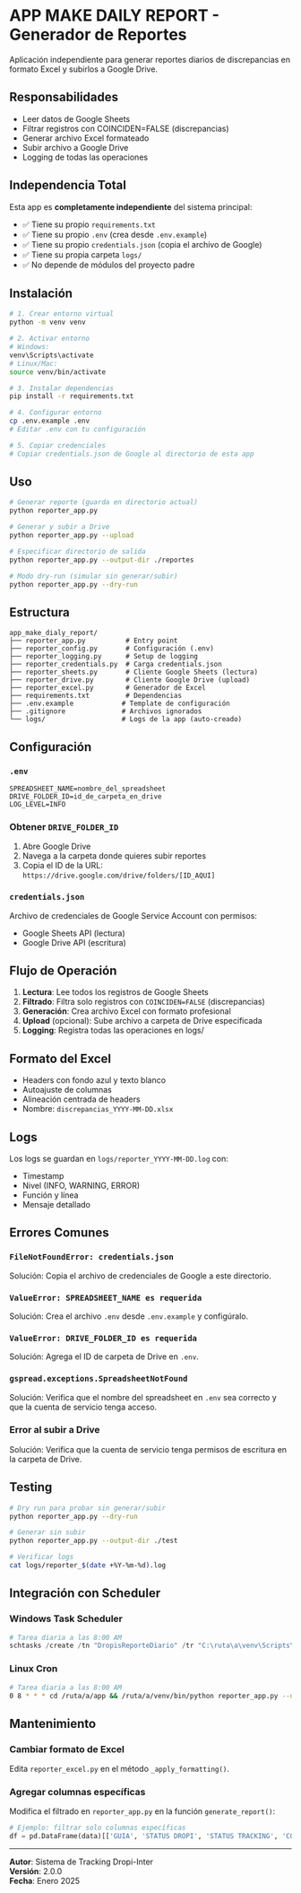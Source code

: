 # APP MAKE DAILY REPORT - Generador de Reportes

Aplicación independiente para generar reportes diarios de discrepancias en formato Excel y subirlos a Google Drive.

## **Responsabilidades**

- Leer datos de Google Sheets
- Filtrar registros con COINCIDEN=FALSE (discrepancias)
- Generar archivo Excel formateado
- Subir archivo a Google Drive
- Logging de todas las operaciones

## **Independencia Total**

Esta app es **completamente independiente** del sistema principal:

- ✅ Tiene su propio `requirements.txt`
- ✅ Tiene su propio `.env` (crea desde `.env.example`)
- ✅ Tiene su propio `credentials.json` (copia el archivo de Google)
- ✅ Tiene su propia carpeta `logs/`
- ✅ No depende de módulos del proyecto padre

## **Instalación**

```bash
# 1. Crear entorno virtual
python -m venv venv

# 2. Activar entorno
# Windows:
venv\Scripts\activate
# Linux/Mac:
source venv/bin/activate

# 3. Instalar dependencias
pip install -r requirements.txt

# 4. Configurar entorno
cp .env.example .env
# Editar .env con tu configuración

# 5. Copiar credenciales
# Copiar credentials.json de Google al directorio de esta app
```

## **Uso**

```bash
# Generar reporte (guarda en directorio actual)
python reporter_app.py

# Generar y subir a Drive
python reporter_app.py --upload

# Especificar directorio de salida
python reporter_app.py --output-dir ./reportes

# Modo dry-run (simular sin generar/subir)
python reporter_app.py --dry-run
```

## **Estructura**

```
app_make_dialy_report/
├── reporter_app.py          # Entry point
├── reporter_config.py       # Configuración (.env)
├── reporter_logging.py      # Setup de logging
├── reporter_credentials.py  # Carga credentials.json
├── reporter_sheets.py       # Cliente Google Sheets (lectura)
├── reporter_drive.py        # Cliente Google Drive (upload)
├── reporter_excel.py        # Generador de Excel
├── requirements.txt         # Dependencias
├── .env.example            # Template de configuración
├── .gitignore              # Archivos ignorados
└── logs/                   # Logs de la app (auto-creado)
```

## **Configuración**

### `.env`

```env
SPREADSHEET_NAME=nombre_del_spreadsheet
DRIVE_FOLDER_ID=id_de_carpeta_en_drive
LOG_LEVEL=INFO
```

### Obtener `DRIVE_FOLDER_ID`

1. Abre Google Drive
2. Navega a la carpeta donde quieres subir reportes
3. Copia el ID de la URL: `https://drive.google.com/drive/folders/[ID_AQUI]`

### `credentials.json`

Archivo de credenciales de Google Service Account con permisos:

- Google Sheets API (lectura)
- Google Drive API (escritura)

## **Flujo de Operación**

1. **Lectura**: Lee todos los registros de Google Sheets
2. **Filtrado**: Filtra solo registros con `COINCIDEN=FALSE` (discrepancias)
3. **Generación**: Crea archivo Excel con formato profesional
4. **Upload** (opcional): Sube archivo a carpeta de Drive especificada
5. **Logging**: Registra todas las operaciones en logs/

## **Formato del Excel**

- Headers con fondo azul y texto blanco
- Autoajuste de columnas
- Alineación centrada de headers
- Nombre: `discrepancias_YYYY-MM-DD.xlsx`

## **Logs**

Los logs se guardan en `logs/reporter_YYYY-MM-DD.log` con:

- Timestamp
- Nivel (INFO, WARNING, ERROR)
- Función y línea
- Mensaje detallado

## **Errores Comunes**

### `FileNotFoundError: credentials.json`

Solución: Copia el archivo de credenciales de Google a este directorio.

### `ValueError: SPREADSHEET_NAME es requerida`

Solución: Crea el archivo `.env` desde `.env.example` y configúralo.

### `ValueError: DRIVE_FOLDER_ID es requerida`

Solución: Agrega el ID de carpeta de Drive en `.env`.

### `gspread.exceptions.SpreadsheetNotFound`

Solución: Verifica que el nombre del spreadsheet en `.env` sea correcto y que la cuenta de servicio tenga acceso.

### Error al subir a Drive

Solución: Verifica que la cuenta de servicio tenga permisos de escritura en la carpeta de Drive.

## **Testing**

```bash
# Dry run para probar sin generar/subir
python reporter_app.py --dry-run

# Generar sin subir
python reporter_app.py --output-dir ./test

# Verificar logs
cat logs/reporter_$(date +%Y-%m-%d).log
```

## **Integración con Scheduler**

### Windows Task Scheduler

```powershell
# Tarea diaria a las 8:00 AM
schtasks /create /tn "DropisReporteDiario" /tr "C:\ruta\a\venv\Scripts\python.exe C:\ruta\a\reporter_app.py --upload" /sc daily /st 08:00
```

### Linux Cron

```bash
# Tarea diaria a las 8:00 AM
0 8 * * * cd /ruta/a/app && /ruta/a/venv/bin/python reporter_app.py --upload
```

## **Mantenimiento**

### Cambiar formato de Excel

Edita `reporter_excel.py` en el método `_apply_formatting()`.

### Agregar columnas específicas

Modifica el filtrado en `reporter_app.py` en la función `generate_report()`:

```python
# Ejemplo: filtrar solo columnas específicas
df = pd.DataFrame(data)[['GUIA', 'STATUS DROPI', 'STATUS TRACKING', 'COINCIDEN']]
```

---

**Autor**: Sistema de Tracking Dropi-Inter  
**Versión**: 2.0.0  
**Fecha**: Enero 2025

